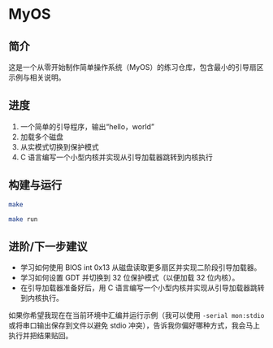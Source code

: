 # MyOS

## 简介

这是一个从零开始制作简单操作系统（MyOS）的练习仓库，包含最小的引导扇区示例与相关说明。

## 进度

1. 一个简单的引导程序，输出“hello，world”
2. 加载多个磁盘
3. 从实模式切换到保护模式
4. C 语言编写一个小型内核并实现从引导加载器跳转到内核执行


## 构建与运行

```bash
make

make run
```

## 进阶/下一步建议

- 学习如何使用 BIOS int 0x13 从磁盘读取更多扇区并实现二阶段引导加载器。
- 学习如何设置 GDT 并切换到 32 位保护模式（以便加载 32 位内核）。
- 在引导加载器准备好后，用 C 语言编写一个小型内核并实现从引导加载器跳转到内核执行。

如果你希望我现在在当前环境中汇编并运行示例（我可以使用 `-serial mon:stdio` 或将串口输出保存到文件以避免 stdio 冲突），告诉我你偏好哪种方式，我会马上执行并把结果贴回。